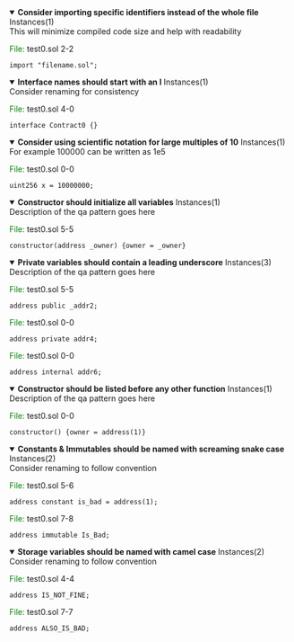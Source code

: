 
 <details open> 
 <summary> 
 <Strong>Consider importing specific identifiers instead of the whole file</Strong> Instances(1) 
 </summary> 
 This will minimize compiled code size and help with readability 

 <span style="color: green;">File: </span> test0.sol 2-2 
 ```solidity 
 import "filename.sol"; 
 ``` 
 </details>
 <details open> 
 <summary> 
 <Strong>Interface names should start with an I</Strong> Instances(1) 
 </summary> 
 Consider renaming for consistency 

 <span style="color: green;">File: </span> test0.sol 4-0 
 ```solidity 
 interface Contract0 {} 
 ``` 
 </details>
 <details open> 
 <summary> 
 <Strong>Consider using scientific notation for large multiples of 10</Strong> Instances(1) 
 </summary> 
 For example 100000 can be written as 1e5 

 <span style="color: green;">File: </span> test0.sol 0-0 
 ```solidity 
 uint256 x = 10000000; 
 ``` 
 </details>



 <details open> 
 <summary> 
 <Strong>Constructor should initialize all variables</Strong> Instances(1) 
 </summary> 
 Description of the qa pattern goes here 

 <span style="color: green;">File: </span> test0.sol 5-5 
 ```solidity 
 constructor(address _owner) {owner = _owner} 
 ``` 
 </details>

 <details open> 
 <summary> 
 <Strong>Private variables should contain a leading underscore</Strong> Instances(3) 
 </summary> 
 Description of the qa pattern goes here 

 <span style="color: green;">File: </span> test0.sol 5-5 
 ```solidity 
 address public _addr2; 
 ```

 <span style="color: green;">File: </span> test0.sol 0-0 
 ```solidity 
 address private addr4; 
 ```

 <span style="color: green;">File: </span> test0.sol 0-0 
 ```solidity 
 address internal addr6; 
 ``` 
 </details>

 <details open> 
 <summary> 
 <Strong>Constructor should be listed before any other function</Strong> Instances(1) 
 </summary> 
 Description of the qa pattern goes here 

 <span style="color: green;">File: </span> test0.sol 0-0 
 ```solidity 
 constructor() {owner = address(1)} 
 ``` 
 </details>

 <details open> 
 <summary> 
 <Strong>Constants & Immutables should be named with screaming snake case</Strong> Instances(2) 
 </summary> 
 Consider renaming to follow convention 

 <span style="color: green;">File: </span> test0.sol 5-6 
 ```solidity 
 address constant is_bad = address(1); 
 ```

 <span style="color: green;">File: </span> test0.sol 7-8 
 ```solidity 
 address immutable Is_Bad; 
 ``` 
 </details>

 <details open> 
 <summary> 
 <Strong>Storage variables should be named with camel case</Strong> Instances(2) 
 </summary> 
 Consider renaming to follow convention 

 <span style="color: green;">File: </span> test0.sol 4-4 
 ```solidity 
 address IS_NOT_FINE; 
 ```

 <span style="color: green;">File: </span> test0.sol 7-7 
 ```solidity 
 address ALSO_IS_BAD; 
 ``` 
 </details>
